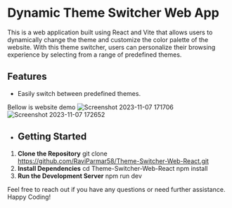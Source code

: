 # Dynamic Theme Switcher Web App

This is a web application built using React and Vite that allows users to dynamically change the theme and customize the color palette of the website. With this theme switcher, users can personalize their browsing experience by selecting from a range of predefined themes.

## Features
- Easily switch between predefined themes.

Bellow is website demo
![Screenshot 2023-11-07 171706](https://github.com/RaviParmar58/Theme-Switcher-Web-React/assets/86353255/f419a2f6-6476-4e68-82b7-f46ab68de8e8)
![Screenshot 2023-11-07 172652](https://github.com/RaviParmar58/Theme-Switcher-Web-React/assets/86353255/f90880bc-e3ff-4756-a114-ccbf2ef0f923)


- ## Getting Started

1. **Clone the Repository**
    git clone https://github.com/RaviParmar58/Theme-Switcher-Web-React.git
2. **Install Dependencies**
    cd Theme-Switcher-Web-React
    npm install
3. **Run the Development Server**
    npm run dev

Feel free to reach out if you have any questions or need further assistance. Happy Coding!
